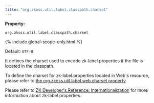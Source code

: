 ```yaml
---
title: "org.zkoss.util.label.classpath.charset"
---
```


**Property:**

`org.zkoss.util.label.classpath.charset`

{% include global-scope-only.html %}

Default: `UTF-8`

It defines the charset used to encode zk-label.properties if the file is
located in the classpath.

To define the charset for zk-label.properties located in Web's resource,
please refer to [the org.zkoss.util.label.web.charset property]({{site.baseurl}}/zk_config_ref/org_zkoss_util_label_web_charset).

Please refer to [ZK Developer's Reference: Internationalization]({{site.baseurl}}/zk_dev_ref/internationalization/labels)
for more information about zk-label.properties.
